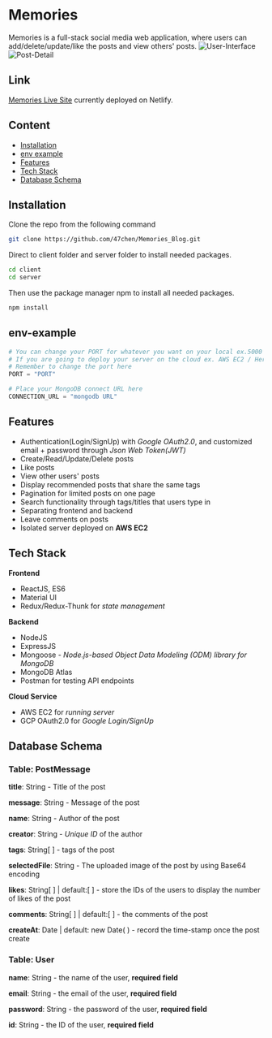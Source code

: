 # Memories

Memories is a full-stack social media web application, where users can add/delete/update/like the posts and view others' posts.
![User-Interface](https://github.com/47chen/Memories_Blog/assets/44563581/285d9c97-de20-45d5-812b-e0ab5a31a6c0)
![Post-Detail](https://github.com/47chen/Memories_Blog/assets/44563581/09ccc98d-e40e-47e1-af73-7f813e2036a9)

## Link

[Memories Live Site](https://655f892c12e90f1675d6c142--merry-crostata-197f9d.netlify.app/posts) currently deployed on Netlify.

## Content

- [Installation](#Installation)
- [env example](#env-example)
- [Features](#Features)
- [Tech Stack](#Tech-Stack)
- [Database Schema](#Database-Schema)

## Installation

Clone the repo from the following command

```bash
git clone https://github.com/47chen/Memories_Blog.git
```

Direct to client folder and server folder to install needed packages.

```bash
cd client
cd server
```

Then use the package manager npm to install all needed packages.

```bash
npm install
```

## env-example

```python
# You can change your PORT for whatever you want on your local ex.5000
# If you are going to deploy your server on the cloud ex. AWS EC2 / Heroku
# Remember to change the port here
PORT = "PORT"

# Place your MongoDB connect URL here
CONNECTION_URL = "mongodb URL"
```

## Features

- Authentication(Login/SignUp) with *Google OAuth2.0*, and customized email + password through *Json Web Token(JWT)*
- Create/Read/Update/Delete posts
- Like posts
- View other users' posts
- Display recommended posts that share the same tags
- Pagination for limited posts on one page
- Search functionality through tags/titles that users type in
- Separating frontend and backend
- Leave comments on posts
- Isolated server deployed on **AWS EC2**

## Tech Stack

**Frontend**

- ReactJS, ES6
- Material UI
- Redux/Redux-Thunk for _state management_

**Backend**

- NodeJS
- ExpressJS
- Mongoose - _Node.js-based Object Data Modeling (ODM) library for MongoDB_
- MongoDB Atlas
- Postman for testing API endpoints

**Cloud Service**

- AWS EC2 for _running server_
- GCP OAuth2.0 for _Google Login/SignUp_

## Database Schema

### Table: PostMessage

**title**: String - Title of the post

**message**: String - Message of the post

**name**: String - Author of the post

**creator**: String - _Unique ID_ of the author

**tags**: String[ ] - tags of the post

**selectedFile**: String - The uploaded image of the post by using Base64 encoding

**likes**: String[ ] | default:[ ] - store the IDs of the users to display the number of likes of the post

**comments**: String[ ] | default:[ ] - the comments of the post

**createAt**: Date | default: new Date( ) - record the time-stamp once the post create

### Table: User

**name**: String - the name of the user, **required field**

**email**: String - the email of the user, **required field**

**password**: String - the password of the user, **required field**

**id**: String - the ID of the user, **required field**
